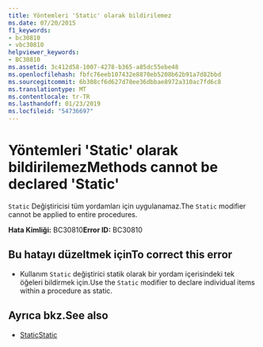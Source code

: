```yaml
---
title: Yöntemleri 'Static' olarak bildirilemez
ms.date: 07/20/2015
f1_keywords:
- bc30810
- vbc30810
helpviewer_keywords:
- BC30810
ms.assetid: 3c412d58-1007-4278-b365-a85dc55ebe48
ms.openlocfilehash: fbfc76eeb107432e8870eb5208b62b91a7d82bbd
ms.sourcegitcommit: 6b308cf6d627d78ee36dbbae8972a310ac7fd6c8
ms.translationtype: MT
ms.contentlocale: tr-TR
ms.lasthandoff: 01/23/2019
ms.locfileid: "54736697"
---
```

# <a name="methods-cannot-be-declared-static"></a><span data-ttu-id="0d74c-102">Yöntemleri 'Static' olarak bildirilemez</span><span class="sxs-lookup"><span data-stu-id="0d74c-102">Methods cannot be declared 'Static'</span></span>
<span data-ttu-id="0d74c-103">`Static` Değiştiricisi tüm yordamları için uygulanamaz.</span><span class="sxs-lookup"><span data-stu-id="0d74c-103">The `Static` modifier cannot be applied to entire procedures.</span></span>  
  
 <span data-ttu-id="0d74c-104">**Hata Kimliği:** BC30810</span><span class="sxs-lookup"><span data-stu-id="0d74c-104">**Error ID:** BC30810</span></span>  
  
## <a name="to-correct-this-error"></a><span data-ttu-id="0d74c-105">Bu hatayı düzeltmek için</span><span class="sxs-lookup"><span data-stu-id="0d74c-105">To correct this error</span></span>  
  
-   <span data-ttu-id="0d74c-106">Kullanım `Static` değiştirici statik olarak bir yordam içerisindeki tek öğeleri bildirmek için.</span><span class="sxs-lookup"><span data-stu-id="0d74c-106">Use the `Static` modifier to declare individual items within a procedure as static.</span></span>  
  
## <a name="see-also"></a><span data-ttu-id="0d74c-107">Ayrıca bkz.</span><span class="sxs-lookup"><span data-stu-id="0d74c-107">See also</span></span>
- [<span data-ttu-id="0d74c-108">Static</span><span class="sxs-lookup"><span data-stu-id="0d74c-108">Static</span></span>](../../visual-basic/language-reference/modifiers/static.md)
